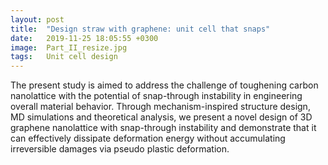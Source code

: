 ```yaml
---
layout: post
title:  "Design straw with graphene: unit cell that snaps"
date:   2019-11-25 18:05:55 +0300
image:  Part_II_resize.jpg
tags:   Unit cell design
---
```


The present study is aimed to address the challenge of toughening carbon nanolattice with the potential of snap-through instability in engineering overall material behavior. Through mechanism-inspired structure design, MD simulations and theoretical analysis, we present a novel design of 3D graphene nanolattice with snap-through instability and demonstrate that it can effectively dissipate deformation energy without accumulating irreversible damages via pseudo plastic deformation.

<!--
You’ll find this post in your `_posts` directory. Go ahead and edit it and re-build the site to see your changes. You can rebuild the site in many different ways, but the most common way is to run `jekyll serve`, which launches a web server and auto-regenerates your site when a file is updated.

To add new posts, simply add a file in the `_posts` directory that follows the convention `YYYY-MM-DD-name-of-post.ext` and includes the necessary front matter. Take a look at the source for this post to get an idea about how it works.

Jekyll also offers powerful support for code snippets:

{% highlight ruby %}
def print_hi(name)
  puts "Hi, #{name}"
end
print_hi('Tom')
#=> prints 'Hi, Tom' to STDOUT.
{% endhighlight %}

Check out the [Jekyll docs][jekyll-docs] for more info on how to get the most out of Jekyll. File all bugs/feature requests at [Jekyll’s GitHub repo][jekyll-gh]. If you have questions, you can ask them on [Jekyll Talk][jekyll-talk].

[jekyll-docs]: https://jekyllrb.com/docs/home
[jekyll-gh]:   https://github.com/jekyll/jekyll
[jekyll-talk]: https://talk.jekyllrb.com/
-->
